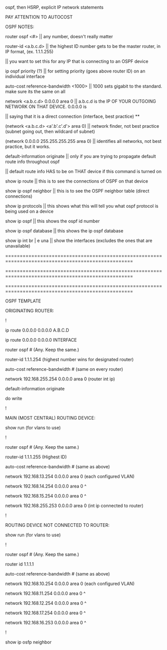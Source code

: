 ospf, then HSRP, explicit IP network statements

PAY ATTENTION TO AUTOCOST

  
  
  
  

OSPF NOTES:

  

router ospf <#> || any number, doesn't really matter

  

router-id <a.b.c.d> || the highest ID number gets to be the master router, in IP format, (ex. 1.1.1.255)

|| you want to set this for any IP that is connecting to an OSPF device

  
  

ip ospf priority (?) || for setting priority (goes above router ID) on an individual interface

  
  

auto-cost reference-bandwidth <1000> || 1000 sets gigabit to the standard. make sure its the same on all

  
  
  

network <a.b.c.d> 0.0.0.0 area 0 || a.b.c.d is the IP OF YOUR OUTGOING NETWORK ON THAT DEVICE. 0.0.0.0 is

|| saying that it is a direct connection (interface, best practice) **

  
  

(network <a.b.c.d> <a'.b'.c'.d'> area 0) || network finder, not best practice (subnet going out, then wildcard of subnet)

  
  

(network 0.0.0.0 255.255.255.255 area 0) || identifies all networks, not best practice, but it works.

  
  

default-information originate || only if you are trying to propagate default route info throughout ospf

|| default route info HAS to be on THAT device if this command is turned on

  
  

show ip route || this is to see the connections of OSPF on that device

  

show ip ospf neighbor || this is to see the OSPF neighbor table (direct connections)

  

show ip protocols || this shows what this will tell you what ospf protocol is being used on a device

  

show ip ospf || this shows the ospf id number

  

show ip ospf database || this shows the ip ospf database

  

show ip int br | e una || show the interfaces (excludes the ones that are unavailable)

  
  

==================================================================================================

==================================================================================================

==================================================================================================

  
  

OSPF TEMPLATE

  

ORIGINATING ROUTER:

  

!

ip route 0.0.0.0 0.0.0.0 A.B.C.D

ip route 0.0.0.0 0.0.0.0 INTERFACE

router ospf # (Any. Keep the same.)

router-id 1.1.1.254 (highest number wins for designated router)

auto-cost reference-bandwidth # (same on every router)

network 192.168.255.254 0.0.0.0 area 0 (router int ip)

default-information originate

do write

!

  

MAIN (MOST CENTRAL) ROUTING DEVICE:

  

show run (for vlans to use)

  

!

router ospf # (Any. Keep the same.)

router-id 1.1.1.255 (Highest ID)

auto-cost reference-bandwidth # (same as above)

network 192.168.13.254 0.0.0.0 area 0 (each configured VLAN)

network 192.168.14.254 0.0.0.0 area 0 ^

network 192.168.15.254 0.0.0.0 area 0 ^

network 192.168.255.253 0.0.0.0 area 0 (int ip connected to router)

!

  

ROUTING DEVICE NOT CONNECTED TO ROUTER:

  

show run (for vlans to use)

  

!

router ospf # (Any. Keep the same.)

router id 1.1.1.1

auto-cost reference-bandwidth # (same as above)

network 192.168.10.254 0.0.0.0 area 0 (each configured VLAN)

network 192.168.11.254 0.0.0.0 area 0 ^

network 192.168.12.254 0.0.0.0 area 0 ^

network 192.168.17.254 0.0.0.0 area 0 ^

network 192.168.16.253 0.0.0.0 area 0 ^

!

  

show ip osfp neighbor